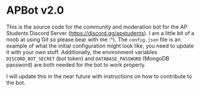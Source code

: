 # APBot v2.0

This is the source code for the community and moderation bot for the AP Students Discord Server (https://discord.gg/apstudents). I am a little bit of a noob at using Git so please bear with me :^).
The `config.json` file is an example of what the initial configuration might look like, you need to update it with your own stuff. Additionally, the environment variables `DISCORD_BOT_SECRET` (bot token) and `DATABASE_PASSWORD` (MongoDB password) are both needed for the bot to work properly.

I will update this in the near future with instructions on how to contribute to the bot.
